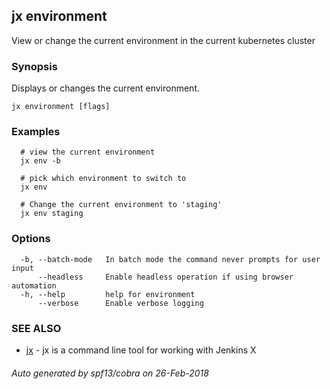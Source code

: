 ## jx environment

View or change the current environment in the current kubernetes cluster

### Synopsis

Displays or changes the current environment.

```
jx environment [flags]
```

### Examples

```
  # view the current environment
  jx env -b
  
  # pick which environment to switch to
  jx env
  
  # Change the current environment to 'staging'
  jx env staging
```

### Options

```
  -b, --batch-mode   In batch mode the command never prompts for user input
      --headless     Enable headless operation if using browser automation
  -h, --help         help for environment
      --verbose      Enable verbose logging
```

### SEE ALSO

* [jx](jx.md)	 - jx is a command line tool for working with Jenkins X

###### Auto generated by spf13/cobra on 26-Feb-2018
